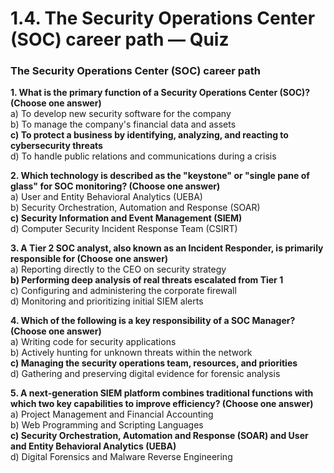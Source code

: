 # 1.4. The Security Operations Center (SOC) career path — Quiz

### The Security Operations Center (SOC) career path

**1. What is the primary function of a Security Operations Center (SOC)? (Choose one answer)**\
a) To develop new security software for the company\
b) To manage the company's financial data and assets\
**c) To protect a business by identifying, analyzing, and reacting to cybersecurity threats**\
d) To handle public relations and communications during a crisis

**2. Which technology is described as the "keystone" or "single pane of glass" for SOC monitoring? (Choose one answer)**\
a) User and Entity Behavioral Analytics (UEBA)\
b) Security Orchestration, Automation and Response (SOAR)\
**c) Security Information and Event Management (SIEM)**\
d) Computer Security Incident Response Team (CSIRT)

**3. A Tier 2 SOC analyst, also known as an Incident Responder, is primarily responsible for (Choose one answer)**\
a) Reporting directly to the CEO on security strategy\
**b) Performing deep analysis of real threats escalated from Tier 1**\
c) Configuring and administering the corporate firewall\
d) Monitoring and prioritizing initial SIEM alerts

**4. Which of the following is a key responsibility of a SOC Manager? (Choose one answer)**\
a) Writing code for security applications\
b) Actively hunting for unknown threats within the network\
**c) Managing the security operations team, resources, and priorities**\
d) Gathering and preserving digital evidence for forensic analysis

**5. A next-generation SIEM platform combines traditional functions with which two key capabilities to improve efficiency? (Choose one answer)**\
a) Project Management and Financial Accounting\
b) Web Programming and Scripting Languages\
**c) Security Orchestration, Automation and Response (SOAR) and User and Entity Behavioral Analytics (UEBA)**\
d) Digital Forensics and Malware Reverse Engineering
